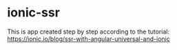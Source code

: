 # ionic-ssr

This is app created step by step according to the tutorial: https://ionic.io/blog/ssr-with-angular-universal-and-ionic

